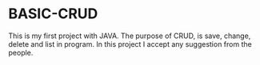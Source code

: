# BASIC-CRUD
This is my first project with JAVA. The purpose of CRUD, is save, change, delete and list in program. In this project I accept any suggestion from the people.
